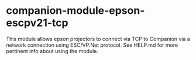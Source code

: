 # companion-module-epson-escpv21-tcp

This module allows epson projectors to connect via TCP to Companion via a network connection using ESC/VP.Net protocol. See HELP.md for more pertinent info about using the module.
